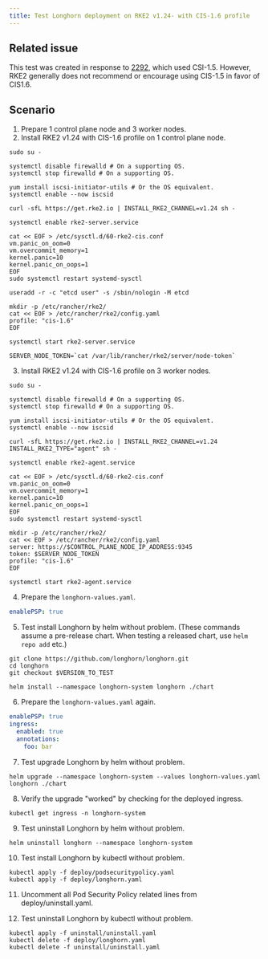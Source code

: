 ```yaml
---
title: Test Longhorn deployment on RKE2 v1.24- with CIS-1.6 profile
---
```


## Related issue

This test was created in response to [2292](https://github.com/longhorn/longhorn/issues/2292), which used CSI-1.5.
However, RKE2 generally does not recommend or encourage using CIS-1.5 in favor of CIS1.6.

## Scenario

1. Prepare 1 control plane node and 3 worker nodes.
2. Install RKE2 v1.24 with CIS-1.6 profile on 1 control plane node.

```shell
sudo su -

systemctl disable firewalld # On a supporting OS.
systemctl stop firewalld # On a supporting OS.

yum install iscsi-initiator-utils # Or the OS equivalent.
systemctl enable --now iscsid

curl -sfL https://get.rke2.io | INSTALL_RKE2_CHANNEL=v1.24 sh -

systemctl enable rke2-server.service

cat << EOF > /etc/sysctl.d/60-rke2-cis.conf
vm.panic_on_oom=0
vm.overcommit_memory=1
kernel.panic=10
kernel.panic_on_oops=1
EOF
sudo systemctl restart systemd-sysctl

useradd -r -c "etcd user" -s /sbin/nologin -M etcd

mkdir -p /etc/rancher/rke2/
cat << EOF > /etc/rancher/rke2/config.yaml
profile: "cis-1.6"
EOF

systemctl start rke2-server.service

SERVER_NODE_TOKEN=`cat /var/lib/rancher/rke2/server/node-token`
```

3. Install RKE2 v1.24 with CIS-1.6 profile on 3 worker nodes.

```shell
sudo su -

systemctl disable firewalld # On a supporting OS.
systemctl stop firewalld # On a supporting OS.

yum install iscsi-initiator-utils # Or the OS equivalent.
systemctl enable --now iscsid

curl -sfL https://get.rke2.io | INSTALL_RKE2_CHANNEL=v1.24 INSTALL_RKE2_TYPE="agent" sh -

systemctl enable rke2-agent.service

cat << EOF > /etc/sysctl.d/60-rke2-cis.conf
vm.panic_on_oom=0
vm.overcommit_memory=1
kernel.panic=10
kernel.panic_on_oops=1
EOF
sudo systemctl restart systemd-sysctl

mkdir -p /etc/rancher/rke2/
cat << EOF > /etc/rancher/rke2/config.yaml
server: https://$CONTROL_PLANE_NODE_IP_ADDRESS:9345
token: $SERVER_NODE_TOKEN
profile: "cis-1.6"
EOF

systemctl start rke2-agent.service
```

4. Prepare the `longhorn-values.yaml`.

```yaml
enablePSP: true
```

5. Test install Longhorn by helm without problem. (These commands assume a pre-release chart. When testing a released
chart, use `helm repo add` etc.)

```shell
git clone https://github.com/longhorn/longhorn.git
cd longhorn
git checkout $VERSION_TO_TEST

helm install --namespace longhorn-system longhorn ./chart
```

6. Prepare the `longhorn-values.yaml` again.

```yaml
enablePSP: true
ingress:
  enabled: true
  annotations:
    foo: bar
```

7. Test upgrade Longhorn by helm without problem.

```shell
helm upgrade --namespace longhorn-system --values longhorn-values.yaml longhorn ./chart
```

8. Verify the upgrade "worked" by checking for the deployed ingress.

```shell
kubectl get ingress -n longhorn-system
```

9. Test uninstall Longhorn by helm without problem.

```shell
helm uninstall longhorn --namespace longhorn-system
```

10. Test install Longhorn by kubectl without problem.

```shell
kubectl apply -f deploy/podsecuritypolicy.yaml
kubectl apply -f deploy/longhorn.yaml
```

11. Uncomment all Pod Security Policy related lines from deploy/uninstall.yaml.

12. Test uninstall Longhorn by kubectl without problem.

```shell
kubectl apply -f uninstall/uninstall.yaml
kubectl delete -f deploy/longhorn.yaml
kubectl delete -f uninstall/uninstall.yaml
```
